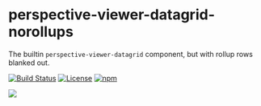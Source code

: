 # perspective-viewer-datagrid-norollups

The builtin `perspective-viewer-datagrid` component, but with rollup rows blanked out.

[![Build Status](https://github.com/perspective-community/perspective-viewer-datagrid-norollups/workflows/Build%20Status/badge.svg?branch=main)](https://github.com/perspective-community/perspective-viewer-datagrid-norollups/actions?query=workflow%3A%22Build+Status%22)
[![License](https://img.shields.io/github/license/perspective-community/perspective-viewer-datagrid-norollups.svg)](https://github.com/perspective-community/perspective-viewer-datagrid-norollups/)
[![npm](https://img.shields.io/npm/v/perspective-viewer-datagrid-norollups)](https://www.npmjs.com/package/perspective-viewer-datagrid-norollups)

![](https://raw.githubusercontent.com/perspective-community/perspective-viewer-datagrid-norollups/main/docs/img/demo.png)
